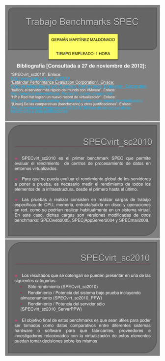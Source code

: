 ![bench_img01](imagenes/bench_img01.png)
![bench_img02](imagenes/bench_img02.png)
![bench_img03](imagenes/bench_img03.png)
